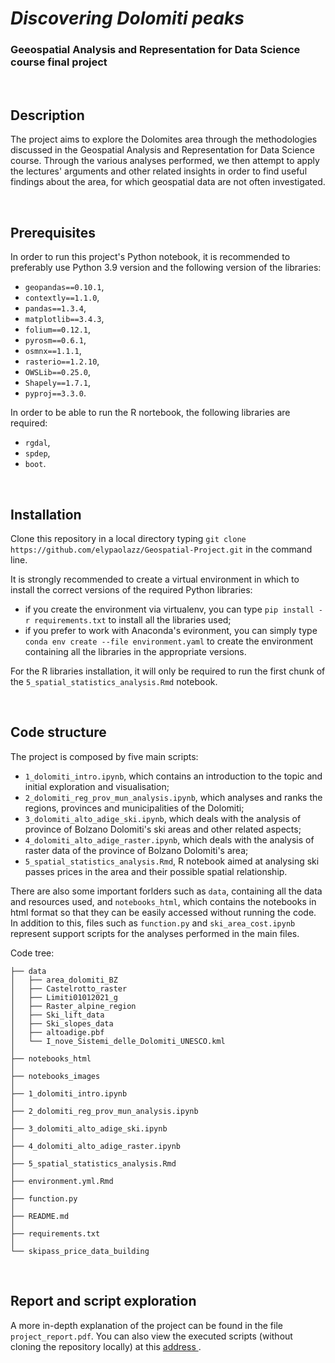 # **<i>Discovering Dolomiti peaks</i>**
<h3>Geeospatial Analysis and Representation for Data Science course final project</h3>

<br>
<h2><b>Description</b></h2>

The project aims to explore the Dolomites area through the methodologies discussed in the Geospatial Analysis and Representation for Data Science course. Through the various analyses performed, we then attempt to apply the lectures' arguments and other related insights in order to find useful findings about the area, for which geospatial data are not often investigated.

<br>
<h2><b>Prerequisites</b></h2>

In order to run this project's Python notebook, it is recommended to preferably use Python 3.9 version and the following version of the libraries:
- `geopandas==0.10.1`,
- `contextly==1.1.0`,
- `pandas==1.3.4`,
- `matplotlib==3.4.3`,
- `folium==0.12.1`,
- `pyrosm==0.6.1`,
- `osmnx==1.1.1`,
- `rasterio==1.2.10`,
- `OWSLib==0.25.0`,
- `Shapely==1.7.1`,
- `pyproj==3.3.0`.

In order to be able to run the R nortebook, the following libraries are required: 
- `rgdal`,
- `spdep`,
- `boot`.

<br>
<h2><b>Installation</b></h2>

Clone this repository in a local directory typing `git clone https://github.com/elypaolazz/Geospatial-Project.git` in the command line.

It is strongly recommended to create a virtual environment in which to install the correct versions of the required Python libraries:
- if you create the environment via virtualenv, you can type `pip install -r requirements.txt` to install all the libraries used;
- if you prefer to work with Anaconda's evironment, you can simply type `conda env create --file environment.yaml` to create the environment containing all the libraries in the appropriate versions.

For the R libraries installation, it will only be required to run the first chunk of the `5_spatial_statistics_analysis.Rmd` notebook.

<br>
<h2><b>Code structure</b></h2>

The project is composed by five main scripts:
- `1_dolomiti_intro.ipynb`, which contains an introduction to the topic and initial exploration and visualisation;
- `2_dolomiti_reg_prov_mun_analysis.ipynb`, which analyses and ranks the regions, provinces and municipalities of the Dolomiti;
- `3_dolomiti_alto_adige_ski.ipynb`, which deals with the analysis of province of Bolzano Dolomiti's ski areas and other related aspects;
- `4_dolomiti_alto_adige_raster.ipynb`, which deals with the analysis of raster data of the province of Bolzano Dolomiti's area;
- `5_spatial_statistics_analysis.Rmd`, R notebook aimed at analysing ski passes prices in the area and their possible spatial relationship.

There are also some important forlders such as `data`, containing all the data and resources used, and `notebooks_html`, which contains the notebooks in html format so that they can be easily accessed without running the code. In addition to this, files such as `function.py` and `ski_area_cost.ipynb` represent support scripts for the analyses performed in the main files.


Code tree:

```
├── data
│  	├── area_dolomiti_BZ
│  	├── Castelrotto_raster
│  	├── Limiti01012021_g
│  	├── Raster_alpine_region
│  	├── Ski_lift_data
│  	├── Ski_slopes_data
│  	├── altoadige.pbf
│  	└── I_nove_Sistemi_delle_Dolomiti_UNESCO.kml
│  
├── notebooks_html
│
├── notebooks_images
│ 
├── 1_dolomiti_intro.ipynb
│ 
├── 2_dolomiti_reg_prov_mun_analysis.ipynb
│
├── 3_dolomiti_alto_adige_ski.ipynb
│
├── 4_dolomiti_alto_adige_raster.ipynb
│
├── 5_spatial_statistics_analysis.Rmd
│
├── environment.yml.Rmd
│
├── function.py
│
├── README.md
│
├── requirements.txt
│
└── skipass_price_data_building
```

<br>
<h2><b>Report and script exploration</b></h2>

A more in-depth explanation of the project can be found in the file `project_report.pdf`. You can also view the executed scripts (without cloning the repository locally) at this <a href="https://elypaolazz.github.io/geosp_pages/index.html">address </a>.
